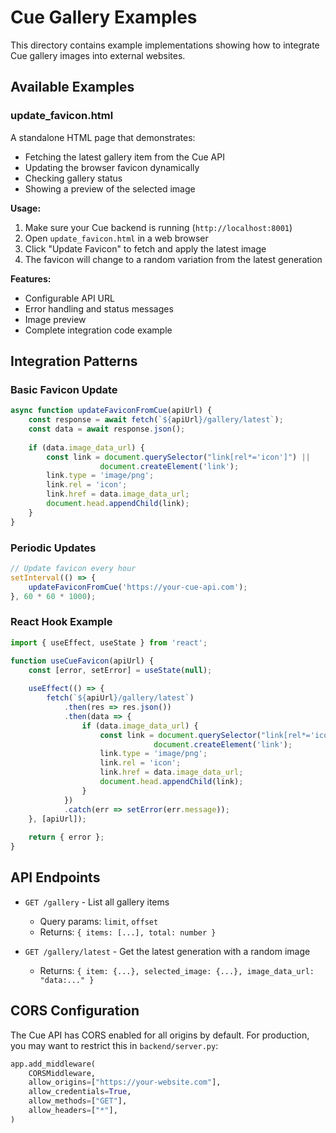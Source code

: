 # Cue Gallery Examples

This directory contains example implementations showing how to integrate Cue gallery images into external websites.

## Available Examples

### update_favicon.html

A standalone HTML page that demonstrates:
- Fetching the latest gallery item from the Cue API
- Updating the browser favicon dynamically
- Checking gallery status
- Showing a preview of the selected image

**Usage:**
1. Make sure your Cue backend is running (`http://localhost:8001`)
2. Open `update_favicon.html` in a web browser
3. Click "Update Favicon" to fetch and apply the latest image
4. The favicon will change to a random variation from the latest generation

**Features:**
- Configurable API URL
- Error handling and status messages
- Image preview
- Complete integration code example

## Integration Patterns

### Basic Favicon Update

```javascript
async function updateFaviconFromCue(apiUrl) {
    const response = await fetch(`${apiUrl}/gallery/latest`);
    const data = await response.json();
    
    if (data.image_data_url) {
        const link = document.querySelector("link[rel*='icon']") || 
                    document.createElement('link');
        link.type = 'image/png';
        link.rel = 'icon';
        link.href = data.image_data_url;
        document.head.appendChild(link);
    }
}
```

### Periodic Updates

```javascript
// Update favicon every hour
setInterval(() => {
    updateFaviconFromCue('https://your-cue-api.com');
}, 60 * 60 * 1000);
```

### React Hook Example

```javascript
import { useEffect, useState } from 'react';

function useCueFavicon(apiUrl) {
    const [error, setError] = useState(null);
    
    useEffect(() => {
        fetch(`${apiUrl}/gallery/latest`)
            .then(res => res.json())
            .then(data => {
                if (data.image_data_url) {
                    const link = document.querySelector("link[rel*='icon']") || 
                                document.createElement('link');
                    link.type = 'image/png';
                    link.rel = 'icon';
                    link.href = data.image_data_url;
                    document.head.appendChild(link);
                }
            })
            .catch(err => setError(err.message));
    }, [apiUrl]);
    
    return { error };
}
```

## API Endpoints

- `GET /gallery` - List all gallery items
  - Query params: `limit`, `offset`
  - Returns: `{ items: [...], total: number }`

- `GET /gallery/latest` - Get the latest generation with a random image
  - Returns: `{ item: {...}, selected_image: {...}, image_data_url: "data:..." }`

## CORS Configuration

The Cue API has CORS enabled for all origins by default. For production, you may want to restrict this in `backend/server.py`:

```python
app.add_middleware(
    CORSMiddleware,
    allow_origins=["https://your-website.com"],
    allow_credentials=True,
    allow_methods=["GET"],
    allow_headers=["*"],
)
``` 